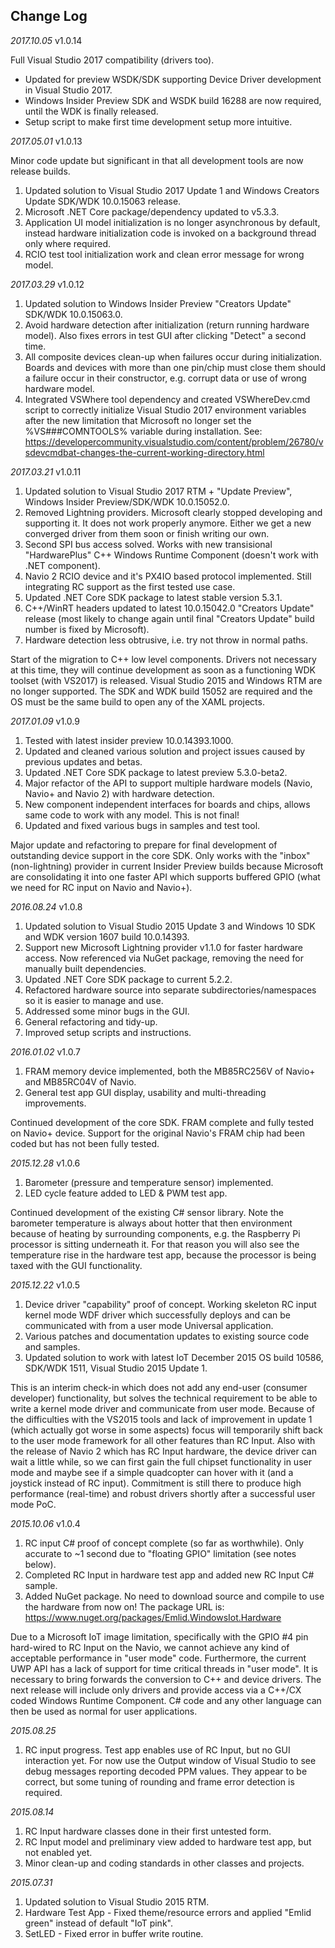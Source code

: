 ## Change Log

*2017.10.05* v1.0.14

Full Visual Studio 2017 compatibility (drivers too).

* Updated for preview WSDK/SDK supporting Device Driver development in Visual Studio 2017.
* Windows Insider Preview SDK and WSDK build 16288 are now required, until the WDK is finally released.
* Setup script to make first time development setup more intuitive.


*2017.05.01* v1.0.13

Minor code update but significant in that all development tools are now release builds.

1. Updated solution to Visual Studio 2017 Update 1 and Windows Creators Update SDK/WDK 10.0.15063 release.
2. Microsoft .NET Core package/dependency updated to v5.3.3.
3. Application UI model initialization is no longer asynchronous by default, instead hardware initialization code is invoked on a background thread only where required.
4. RCIO test tool initialization work and clean error message for wrong model.


*2017.03.29* v1.0.12

1. Updated solution to Windows Insider Preview "Creators Update" SDK/WDK 10.0.15063.0.
2. Avoid hardware detection after initialization (return running hardware model). Also fixes errors in test GUI after clicking "Detect" a second time.
3. All composite devices clean-up when failures occur during initialization. Boards and devices with more than one pin/chip must close them should a failure occur in their constructor, e.g. corrupt data or use of wrong hardware model.
4. Integrated VSWhere tool dependency and created VSWhereDev.cmd script to correctly initialize Visual Studio 2017 environment variables after the new limitation that Microsoft no longer set the %VS###COMNTOOLS% variable during installation. See: https://developercommunity.visualstudio.com/content/problem/26780/vsdevcmdbat-changes-the-current-working-directory.html


*2017.03.21* v1.0.11

1. Updated solution to Visual Studio 2017 RTM + "Update Preview", Windows Insider Preview/SDK/WDK 10.0.15052.0.
2. Removed Lightning providers. Microsoft clearly stopped developing and supporting it. It does not work properly anymore. Either we get a new converged driver from them soon or finish writing our own.
3. Second SPI bus access solved. Works with new transisional "HardwarePlus" C++ Windows Runtime Component (doesn't work with .NET component).
4. Navio 2 RCIO device and it's PX4IO based protocol implemented. Still integrating RC support as the first tested use case.
5. Updated .NET Core SDK package to latest stable version 5.3.1.
6. C++/WinRT headers updated to latest 10.0.15042.0 "Creators Update" release (most likely to change again until final "Creators Update" build number is fixed by Microsoft).
7. Hardware detection less obtrusive, i.e. try not throw in normal paths.

Start of the migration to C++ low level components. Drivers not necessary at this time, they will continue development as soon as a functioning WDK toolset (with VS2017) is released.
Visual Studio 2015 and Windows RTM are no longer supported. The SDK and WDK build 15052 are required and the OS must be the same build to open any of the XAML projects.


*2017.01.09* v1.0.9

1. Tested with latest insider preview 10.0.14393.1000.
2. Updated and cleaned various solution and project issues caused by previous updates and betas.
3. Updated .NET Core SDK package to latest preview 5.3.0-beta2.
4. Major refactor of the API to support multiple hardware models (Navio, Navio+ and Navio 2) with hardware detection.
5. New component independent interfaces for boards and chips, allows same code to work with any model. This is not final!
6. Updated and fixed various bugs in samples and test tool.

Major update and refactoring to prepare for final development of outstanding device support in the core SDK.
Only works with the "inbox" (non-lightning) provider in current Insider Preview builds because Microsoft are consolidating it into one faster API which supports buffered GPIO (what we need for RC input on Navio and Navio+).


*2016.08.24* v1.0.8

1. Updated solution to Visual Studio 2015 Update 3 and Windows 10 SDK and WDK version 1607 build 10.0.14393.
2. Support new Microsoft Lightning provider v1.1.0 for faster hardware access. Now referenced via NuGet package, removing the need for manually built dependencies.
3. Updated .NET Core SDK package to current 5.2.2.
4. Refactored hardware source into separate subdirectories/namespaces so it is easier to manage and use.
5. Addressed some minor bugs in the GUI.
6. General refactoring and tidy-up.
7. Improved setup scripts and instructions.


*2016.01.02* v1.0.7

1. FRAM memory device implemented, both the MB85RC256V of Navio+ and MB85RC04V of Navio.
2. General test app GUI display, usability and multi-threading improvements.

Continued development of the core SDK. FRAM complete and fully tested on Navio+ device. Support for the original Navio's FRAM chip had been coded but has not been fully tested.


*2015.12.28* v1.0.6

1. Barometer (pressure and temperature sensor) implemented.
2. LED cycle feature added to LED & PWM test app.

Continued development of the existing C# sensor library. Note the barometer temperature is always about hotter that then environment because of heating by surrounding components, e.g. the Raspberry Pi processor is sitting underneath it. For that reason you will also see the temperature rise in the hardware test app, because the processor is being taxed with the GUI functionality.


*2015.12.22* v1.0.5
 
1. Device driver "capability" proof of concept. Working skeleton RC input kernel mode WDF driver which successfully deploys and can be communicated with from a user mode Universal application.
2. Various patches and documentation updates to existing source code and samples.
3. Updated solution to work with latest IoT December 2015 OS build 10586, SDK/WDK 1511, Visual Studio 2015 Update 1.
 
This is an interim check-in which does not add any end-user (consumer developer) functionality, but solves the technical requirement to be able to write a kernel mode driver and communicate from user mode.
Because of the difficulties with the VS2015 tools and lack of improvement in update 1 (which actually got worse in some aspects) focus will temporarily shift back to the user mode framework for all other features than RC Input.
Also with the release of Navio 2 which has RC Input hardware, the device driver can wait a little while, so we can first gain the full chipset functionality in user mode and maybe see if a simple quadcopter can hover with it (and a joystick instead of RC input).
Commitment is still there to produce high performance (real-time) and robust drivers shortly after a successful user mode PoC.


*2015.10.06* v1.0.4

1. RC input C# proof of concept complete (so far as worthwhile). Only accurate to ~1 second due to "floating GPIO" limitation (see notes below). 
2. Completed RC Input in hardware test app and added new RC Input C# sample.
3. Added NuGet package. No need to download source and compile to use the hardware from now on! The package URL is: https://www.nuget.org/packages/Emlid.WindowsIot.Hardware

Due to a Microsoft IoT image limitation, specifically with the GPIO #4 pin hard-wired to RC Input on the Navio, we cannot achieve any kind of acceptable performance in "user mode" code.
Furthermore, the current UWP API has a lack of support for time critical threads in "user mode". It is necessary to bring forwards the conversion to C++ and device drivers.
The next release will include only drivers and provide access via a C++/CX coded Windows Runtime Component. C# code and any other language can then be used as normal for user applications.


*2015.08.25*

1. RC input progress. Test app enables use of RC Input, but no GUI interaction yet. For now use the Output window of Visual Studio to see debug messages reporting decoded PPM values. They appear to be correct, but some tuning of rounding and frame error detection is required.


*2015.08.14*

1. RC Input hardware classes done in their first untested form.
2. RC Input model and preliminary view added to hardware test app, but not enabled yet.
3. Minor clean-up and coding standards in other classes and projects.


*2015.07.31*

1. Updated solution to Visual Studio 2015 RTM.
2. Hardware Test App - Fixed theme/resource errors and applied "Emlid green" instead of default "IoT pink".
3. SetLED - Fixed error in buffer write routine.
